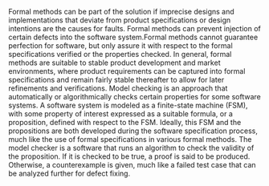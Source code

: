 Formal methods can be part of the solution if imprecise designs and implementations that deviate from product specifications or design intentions are the causes for faults. Formal methods can prevent injection of certain defects into the software system.Formal methods cannot guarantee perfection for software, but only assure it with respect to the formal specifications verified or the properties checked. In general, formal methods are suitable to stable product development and market environments, where product requirements can be captured into formal specifications and remain fairly stable thereafter to allow for later refinements and verifications. Model checking is an approach that automatically or algorithmically checks certain properties for some software systems. A software system is modeled as a finite-state machine (FSM), with some property of interest expressed as a suitable formula, or a proposition, defined with respect to the FSM. Ideally, this FSM and the propositions are both developed during the software specification process, much like the use of formal specifications in various formal methods. The model checker is a software that runs an algorithm to check the validity of the proposition. If it is checked to be true, a proof is said to be produced. Otherwise, a counterexample is given, much like a failed test case that can be analyzed further for defect fixing.

